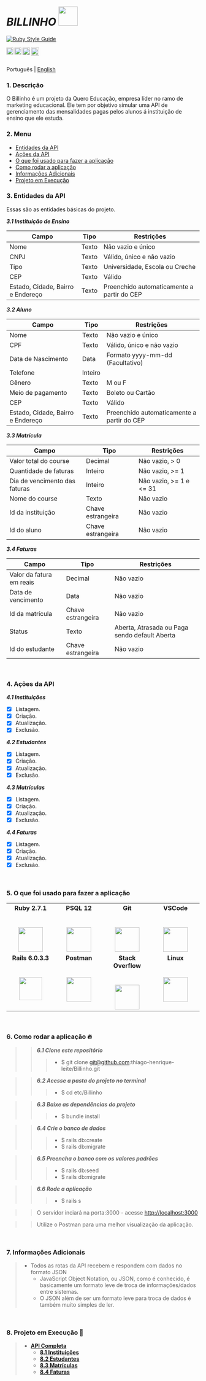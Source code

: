 # ***BILLINHO*** <img src="https://img.itch.zone/aW1nLzMxNTMyMTEucG5n/original/GsOFLx.png" height = "50" width = "50">

[![Ruby Style Guide](https://img.shields.io/badge/code_style-rubocop-brightgreen.svg)](https://github.com/rubocop-hq/rubocop)

<a href="https://www.linkedin.com/in/thiagoleitesilva/">
  <img align="left" alt="Thiago's LinkdeIN" width="18px" src="https://github.com/TheDudeThatCode/TheDudeThatCode/blob/master/Assets/Linkedin.svg" />
</a>
<a href="https://www.instagram.com/thiagoh.leite/">
  <img align="left" alt="Thiago's Instagram" width="18px" src="https://github.com/TheDudeThatCode/TheDudeThatCode/blob/master/Assets/Instagram.svg" />
</a>
<a href="https://www.facebook.com/thiagohenrique.leitesilva">
  <img align="left" alt="Thiago's Facebook" width="19px" src="https://cdn.jsdelivr.net/npm/simple-icons@3.7.0/icons/facebook.svg" />
</a>

<a href="https://www.queroedu.com">
  <img align="left" alt="Quero Educação" width="21px" src="https://sobre.quero.com/wp-content/themes/quero-b2b-institutional/dist/img/logos/quero/quero_institucional_azul_mobo.svg" />
</a>

</br>
</br>

Português | [English](/README-en.md)

### 1. Descrição
  O Billinho é um projeto da Quero Educação, empresa líder no ramo de marketing educacional. 
  Ele tem por objetivo simular uma API de gerenciamento das mensalidades pagas pelos alunos 
  á instituição de ensino que ele estuda.

<a name="ancora"></a>

### 2. Menu
  - [Entidades da API](#ancora1)
  - [Ações da API](#ancora2)
  - [O que foi usado para fazer a aplicação](#ancora3)
  - [Como rodar a aplicação](#ancora4)
  - [Informações Adicionais](#ancora5)
  - [Projeto em Execução](#ancora6)


<a id="ancora1"></a>

### 3. Entidades da API
  Essas são as entidades básicas do projeto.
 
  ***3.1 Instituição de Ensino***

  Campo                             |   Tipo    |           Restrições
  ----------------------------------|-----------|----------------------------------
  Nome                              |   Texto   | Não vazio e único
  CNPJ                              |   Texto   | Válido, único e não vazio
  Tipo                              |   Texto   | Universidade, Escola ou Creche
  CEP                               |   Texto   | Válido
  Estado, Cidade, Bairro e Endereço |   Texto   | Preenchido automaticamente a partir do CEP

  ***3.2 Aluno***


  Campo                             |   Tipo    |                Restrições
  ----------------------------------|-----------|---------------------------------------------
  Nome                              |   Texto   | Não vazio e único
  CPF                               |   Texto   | Válido, único e não vazio 
  Data de Nascimento                |   Data    | Formato yyyy-mm-dd (Facultativo)
  Telefone                          |  Inteiro  | 
  Gênero                            |   Texto   | M ou F
  Meio de pagamento                 |   Texto   | Boleto ou Cartão
  CEP                               |   Texto   | Válido
  Estado, Cidade, Bairro e Endereço |   Texto   | Preenchido automaticamente a partir do CEP

  ***3.3 Matrícula***

  Campo                        |   Tipo              |                 Restrições
  -----------------------------|---------------------|-----------------------------------------------
  Valor total do course        |  Decimal            | Não vazio, > 0
  Quantidade de faturas        |  Inteiro            | Não vazio, >= 1
  Dia de vencimento das faturas|  Inteiro            | Não vazio, >= 1 e <= 31
  Nome do course               |  Texto              | Não vazio
  Id da instituição            |  Chave estrangeira  | Não vazio
  Id do aluno                  |  Chave estrangeira  | Não vazio

   ***3.4 Faturas***

  Campo                        |   Tipo              |                 Restrições
  -----------------------------|---------------------|-----------------------------------------------
  Valor da fatura em reais     |  Decimal            | Não vazio
  Data de vencimento           |  Data               | Não vazio
  Id da matrícula              |  Chave estrangeira  | Não vazio
  Status                       |  Texto              | Aberta, Atrasada ou Paga sendo default Aberta
  Id do estudante              |  Chave estrangeira  | Não vazio

</br>

<a id="ancora2"></a>

### 4. Ações da API

  ***4.1 Instituições***
  -	[x] Listagem.
  -	[x] Criação.
  -	[x] Atualização.
  - [x] Exclusão. 

  ***4.2 Estudantes***
  -	[x] Listagem.
  -	[x] Criação.
  -	[x] Atualização.
  - [x] Exclusão. 

  ***4.3 Matrículas***
  -	[x] Listagem.
  -	[x] Criação.
  - [x] Atualização.
  - [x] Exclusão. 
  
  ***4.4 Faturas***
  -	[x] Listagem.
  -	[x] Criação.
  -	[x] Atualização.
  - [x] Exclusão.

</br> 

<a id="ancora3"></a>

### 5. O que foi usado para fazer a aplicação

<table>
  <tbody>
    <tr valign="top">
      <td width="25%" align="center">
        <span><b>Ruby 2.7.1</b></span><br><br><br>
        <img height="64px" src="https://cdn.jsdelivr.net/npm/simple-icons@3.9.0/icons/ruby.svg">
      </td>
      <td width="25%" align="center">
        <span><b>PSQL 12</b></span><br><br><br>
        <img height="64px" src="https://cdn.jsdelivr.net/npm/simple-icons@3.9.0/icons/postgresql.svg">
      </td>
      <td width="25%" align="center">
        <span><b>Git</b></span><br><br><br>
        <img height="64px"  src="https://cdn.jsdelivr.net/npm/simple-icons@3.9.0/icons/git.svg">
      </td>
      <td width="25%" align="center">
        <span><b>VSCode</b></span><br><br><br>
        <img height="64px" src="https://cdn.jsdelivr.net/npm/simple-icons@3.9.0/icons/visualstudio.svg">
      </td>
    </tr>
    <tr valign="top">
      <td width="22%" align="center">
        <span><b>Rails 6.0.3.3</b></span><br><br><br>
        <img height="60px" src="https://cdn.jsdelivr.net/npm/simple-icons@3.9.0/icons/rubyonrails.svg">
      </td>
      <td width="25%" align="center">
        <span><b>Postman</b></span><br><br><br>
        <img height="64px" src="https://cdn.jsdelivr.net/npm/simple-icons@3.9.0/icons/postman.svg">
      </td>
      <td width="25%" align="center">
        <span><b>Stack Overflow</b></span><br><br><br>
        <img height="64px" src="https://cdn.jsdelivr.net/npm/simple-icons@3.9.0/icons/stackoverflow.svg">
      </td>
      <td width="25%" align="center">
        <span><b>Linux</b></span><br><br><br>
        <img height="64px" src="https://cdn.jsdelivr.net/npm/simple-icons@3.9.0/icons/linux.svg">
      </td>
    </tr>
  </tbody>
</table>

</br>

<a id="ancora4"></a>

### 6. Como rodar a aplicação :fire:
>>  ***6.1 Clone este repositório*** 
>>>    - $ git clone git@github.com:thiago-henrique-leite/Billinho.git

>>  ***6.2 Acesse a pasta do projeto no terminal***
>>>    - $ cd etc/Billinho

>>  ***6.3 Baixe as dependências do projeto***
>>>    - $ bundle install

>>  ***6.4 Crie o banco de dados***
>>>    - $ rails db:create
>>>    - $ rails db:migrate

>>  ***6.5 Preencha o banco com os valores padrões***
>>>    - $ rails db:seed
>>>    - $ rails db:migrate

>>  ***6.6 Rode a aplicação***
>>>    - $ rails s 

>>  O servidor inciará na porta:3000 - acesse <http://localhost:3000> </br>

>>  Utilize o Postman para uma melhor visualização da aplicação.

</br>

<a id="ancora5"></a>

### 7. Informações Adicionais
> + Todos as rotas da API recebem e respondem com dados no formato JSON </br>
>   - JavaScript Object Notation, ou JSON, como é conhecido, é basicamente um formato leve de troca de informações/dados entre sistemas. </br>
>   - O JSON além de ser um formato leve para troca de dados é também muito simples de ler. 

</br>

<a id="ancora6"></a>

### 8. Projeto em Execução :rocket:

> + [**API Completa**](readme/general-pt.md)
>   - [**8.1 Instituições**](readme/institutions-pt.md)
>   - [**8.2 Estudantes**](readme/students-pt.md)
>   - [**8.3 Matrículas**](readme/enrollments-pt.md)
>   - [**8.4 Faturas**](readme/bills-pt.md)
